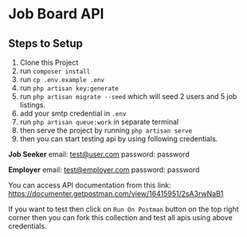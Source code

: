 # Job Board API


## Steps to Setup

 1. Clone this Project
 2. run `composer install`
 3. run `cp .env.example .env`
 4. run `php artisan key:generate`
 5. run `php artisan migrate --seed` which will seed 2 users and 5 job listings.
 6. add your smtp credential in `.env`
 7. run `php artisan queue:work` in separate terminal
 8. then serve the project by running `php artisan serve`
 9. then you can start testing api by using following credentials.
 
 **Job Seeker**
 email: test@user.com
 password: password

 
**Employer**
email: test@employer.com
password: password

You can access API documentation from this link: https://documenter.getpostman.com/view/16415951/2sA3rwNaB1

If you want to test then click on `Run On Postman` button on the top right corner then you can fork this collection and test all apis using above credentials.
